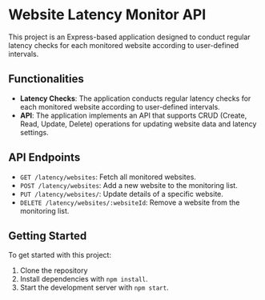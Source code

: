 # Website Latency Monitor API

This project is an Express-based application designed to conduct regular latency checks for each monitored website according to user-defined intervals. 

## Functionalities

- **Latency Checks**: The application conducts regular latency checks for each monitored website according to user-defined intervals.
- **API**: The application implements an API that supports CRUD (Create, Read, Update, Delete) operations for updating website data and latency settings.

## API Endpoints

- `GET /latency/websites`: Fetch all monitored websites.
- `POST /latency/websites`: Add a new website to the monitoring list.
- `PUT /latency/websites/`: Update details of a specific website.
- `DELETE /latency/websites/:websiteId`: Remove a website from the monitoring list.

## Getting Started

To get started with this project:

1. Clone the repository
2. Install dependencies with `npm install`.
3. Start the development server with `npm start`.

